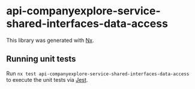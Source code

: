# api-companyexplore-service-shared-interfaces-data-access

This library was generated with [Nx](https://nx.dev).

## Running unit tests

Run `nx test api-companyexplore-service-shared-interfaces-data-access` to execute the unit tests via [Jest](https://jestjs.io).
